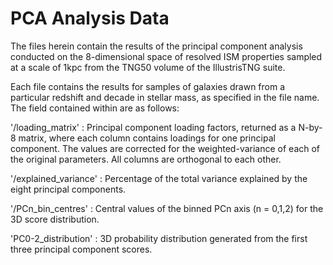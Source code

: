 # PCA Analysis Data
The files herein contain the results of the principal component analysis conducted on the 8-dimensional space of resolved ISM properties sampled at a scale of 1kpc from the TNG50 volume of the IllustrisTNG suite.

Each file contains the results for samples of galaxies drawn from a particular redshift and decade in stellar mass, as specified in the file name. The field contained within are as follows:

'/loading_matrix' : Principal component loading factors, returned as a N-by-8 matrix, where each column contains loadings for one principal component. The values                       are corrected for the weighted-variance of each of the original parameters. All columns are orthogonal to each other.

'/explained_variance' : Percentage of the total variance explained by the eight principal components.

'/PCn_bin_centres' : Central values of the binned PCn axis (n = 0,1,2) for the 3D score distribution.

'PC0-2_distribution' : 3D probability distribution generated from the first three principal component scores.
